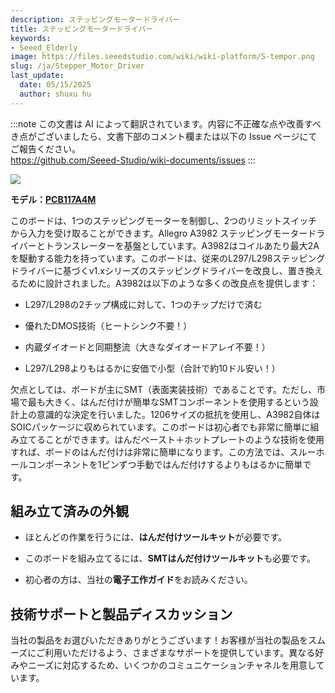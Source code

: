 ```yaml
---
description: ステッピングモータードライバー
title: ステッピングモータードライバー
keywords:
- Seeed_Elderly
image: https://files.seeedstudio.com/wiki/wiki-platform/S-tempor.png
slug: /ja/Stepper_Motor_Driver
last_update:
  date: 05/15/2025
  author: shuxu hu
---
```

:::note
この文書は AI によって翻訳されています。内容に不正確な点や改善すべき点がございましたら、文書下部のコメント欄または以下の Issue ページにてご報告ください。  
https://github.com/Seeed-Studio/wiki-documents/issues
:::

![](https://files.seeedstudio.com/wiki/Stepper_Motor_Driver/img/Motorshield.jpg)

**モデル：[PCB117A4M](https://www.seeedstudio.com/depot/open-source-service-fusion-pcb-pool-c-64_33.html)**

このボードは、1つのステッピングモーターを制御し、2つのリミットスイッチから入力を受け取ることができます。Allegro A3982 ステッピングモータードライバーとトランスレーターを基盤としています。A3982はコイルあたり最大2Aを駆動する能力を持っています。このボードは、従来のL297/L298ステッピングドライバーに基づくv1.xシリーズのステッピングドライバーを改良し、置き換えるために設計されました。A3982は以下のような多くの改良点を提供します：

*   L297/L298の2チップ構成に対して、1つのチップだけで済む

*   優れたDMOS技術（ヒートシンク不要！）

*   内蔵ダイオードと同期整流（大きなダイオードアレイ不要！）

*   L297/L298よりもはるかに安価で小型（合計で約10ドル安い！）

欠点としては、ボードが主にSMT（表面実装技術）であることです。ただし、市場で最も大きく、はんだ付けが簡単なSMTコンポーネントを使用するという設計上の意識的な決定を行いました。1206サイズの抵抗を使用し、A3982自体はSOICパッケージに収められています。このボードは初心者でも非常に簡単に組み立てることができます。はんだペースト＋ホットプレートのような技術を使用すれば、ボードのはんだ付けは非常に簡単になります。この方法では、スルーホールコンポーネントを1ピンずつ手動ではんだ付けするよりもはるかに簡単です。

##   組み立て済みの外観

*   ほとんどの作業を行うには、**はんだ付けツールキット**が必要です。

*   このボードを組み立てるには、**SMTはんだ付けツールキット**も必要です。

*   初心者の方は、当社の**電子工作ガイド**をお読みください。

## 技術サポートと製品ディスカッション

当社の製品をお選びいただきありがとうございます！お客様が当社の製品をスムーズにご利用いただけるよう、さまざまなサポートを提供しています。異なる好みやニーズに対応するため、いくつかのコミュニケーションチャネルを用意しています。

<div class="button_tech_support_container">
<a href="https://forum.seeedstudio.com/" class="button_forum"></a> 
<a href="https://www.seeedstudio.com/contacts" class="button_email"></a>
</div>

<div class="button_tech_support_container">
<a href="https://discord.gg/eWkprNDMU7" class="button_discord"></a> 
<a href="https://github.com/Seeed-Studio/wiki-documents/discussions/69" class="button_discussion"></a>
</div>